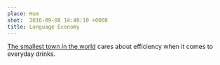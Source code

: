```yaml
---
place: Hum
shot:  2016-09-08 14:40:10 +0000
title: Language Economy
---
```


[The smallest town in the world](https://en.wikipedia.org/wiki/Hum,_Croatia) cares about efficiency when it comes to everyday drinks.
